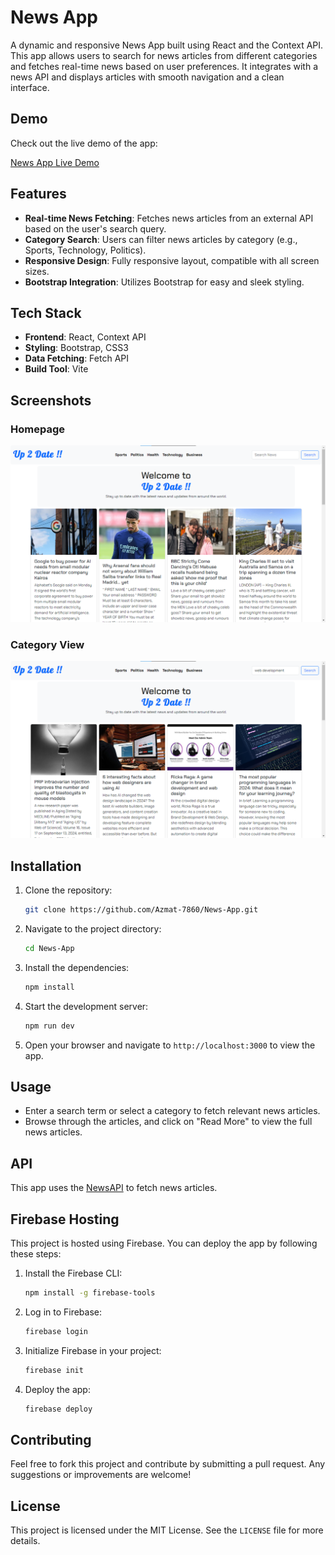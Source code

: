# News App

A dynamic and responsive News App built using React and the Context API. This app allows users to search for news articles from different categories and fetches real-time news based on user preferences. It integrates with a news API and displays articles with smooth navigation and a clean interface.

## Demo

Check out the live demo of the app:

[News App Live Demo](https://azmat-7860.github.io/News-App/)

## Features

- **Real-time News Fetching**: Fetches news articles from an external API based on the user's search query.
- **Category Search**: Users can filter news articles by category (e.g., Sports, Technology, Politics).
- **Responsive Design**: Fully responsive layout, compatible with all screen sizes.
- **Bootstrap Integration**: Utilizes Bootstrap for easy and sleek styling.

## Tech Stack

- **Frontend**: React, Context API
- **Styling**: Bootstrap, CSS3
- **Data Fetching**: Fetch API
- **Build Tool**: Vite

## Screenshots

### Homepage

![News App Homepage](/public/Screenshot1.png)

### Category View

![News App Category View](/public/News-app.png)

## Installation

1. Clone the repository:

   ```bash
   git clone https://github.com/Azmat-7860/News-App.git
   ```

2. Navigate to the project directory:

   ```bash
   cd News-App
   ```

3. Install the dependencies:

   ```bash
   npm install
   ```

4. Start the development server:

   ```bash
   npm run dev
   ```

5. Open your browser and navigate to `http://localhost:3000` to view the app.

## Usage

- Enter a search term or select a category to fetch relevant news articles.
- Browse through the articles, and click on "Read More" to view the full news articles.

## API

This app uses the [NewsAPI](https://newsapi.org/) to fetch news articles.

## Firebase Hosting

This project is hosted using Firebase. You can deploy the app by following these steps:

1. Install the Firebase CLI:

   ```bash
   npm install -g firebase-tools
   ```

2. Log in to Firebase:

   ```bash
   firebase login
   ```

3. Initialize Firebase in your project:

   ```bash
   firebase init
   ```

4. Deploy the app:
   ```bash
   firebase deploy
   ```

## Contributing

Feel free to fork this project and contribute by submitting a pull request. Any suggestions or improvements are welcome!

## License

This project is licensed under the MIT License. See the `LICENSE` file for more details.
